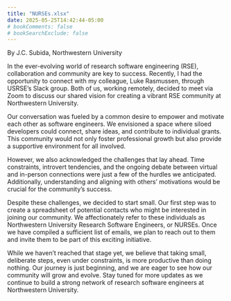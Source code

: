 ```yaml
---
title: "NURSEs.xlsx"
date: 2025-05-25T14:42:44-05:00
# bookComments: false
# bookSearchExclude: false
---
```


By J.C. Subida, Northwestern University

In the ever-evolving world of research software engineering (RSE), collaboration and community are key to success. Recently, I had the opportunity to connect with my colleague, Luke Rasmussen, through USRSE’s Slack group. Both of us, working remotely, decided to meet via Zoom to discuss our shared vision for creating a vibrant RSE community at Northwestern University.

Our conversation was fueled by a common desire to empower and motivate each other as software engineers. We envisioned a space where siloed developers could connect, share ideas, and contribute to individual grants. This community would not only foster professional growth but also provide a supportive environment for all involved.

However, we also acknowledged the challenges that lay ahead. Time constraints, introvert tendencies, and the ongoing debate between virtual and in-person connections were just a few of the hurdles we anticipated. Additionally, understanding and aligning with others’ motivations would be crucial for the community’s success.

Despite these challenges, we decided to start small. Our first step was to create a spreadsheet of potential contacts who might be interested in joining our community. We affectionately refer to these individuals as Northwestern University Research Software Engineers, or NURSEs. Once we have compiled a sufficient list of emails, we plan to reach out to them and invite them to be part of this exciting initiative.

While we haven’t reached that stage yet, we believe that taking small, deliberate steps, even under constraints, is more productive than doing nothing. Our journey is just beginning, and we are eager to see how our community will grow and evolve. Stay tuned for more updates as we continue to build a strong network of research software engineers at Northwestern University.
